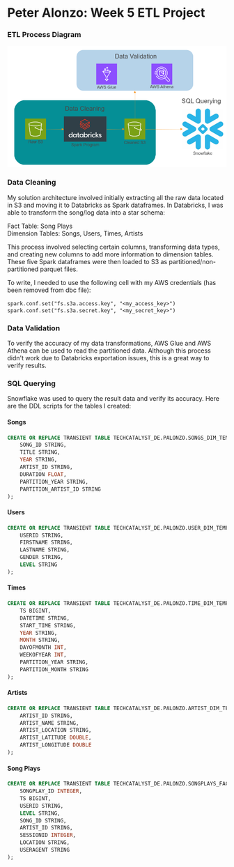 # Peter Alonzo: Week 5 ETL Project

### ETL Process Diagram
![ETL Process Diagram](images/ETL_Diagram.PNG)

### Data Cleaning
My solution architecture involved initially extracting all the raw data located in S3 and moving it to Databricks as Spark dataframes. In Databricks, I was able to transform the song/log data into a star schema:

Fact Table: Song Plays \
Dimension Tables: Songs, Users, Times, Artists

This process involved selecting certain columns, transforming data types, and creating new columns to add more information to dimension tables. These five Spark dataframes were then loaded to S3 as partitioned/non-partitioned parquet files.

To write, I needed to use the following cell with my AWS credentials (has been removed from dbc file):

```spark
spark.conf.set("fs.s3a.access.key", "<my_access_key>")
spark.conf.set("fs.s3a.secret.key", "<my_secret_key>")
```

### Data Validation
To verify the accuracy of my data transformations, AWS Glue and AWS Athena can be used to read the partitioned data. Although this process didn't work due to Databricks exportation issues, this is a great way to verify results.

### SQL Querying
Snowflake was used to query the result data and verify its accuracy. Here are the DDL scripts for the tables I created:

#### Songs
```sql
CREATE OR REPLACE TRANSIENT TABLE TECHCATALYST_DE.PALONZO.SONGS_DIM_TEMP (
    SONG_ID STRING,
    TITLE STRING,
    YEAR STRING,
    ARTIST_ID STRING,
    DURATION FLOAT,
    PARTITION_YEAR STRING,
    PARTITION_ARTIST_ID STRING
);
```
#### Users
```sql
CREATE OR REPLACE TRANSIENT TABLE TECHCATALYST_DE.PALONZO.USER_DIM_TEMP (
    USERID STRING,
    FIRSTNAME STRING,
    LASTNAME STRING,
    GENDER STRING,
    LEVEL STRING
);
```
#### Times
```sql
CREATE OR REPLACE TRANSIENT TABLE TECHCATALYST_DE.PALONZO.TIME_DIM_TEMP (
    TS BIGINT,
    DATETIME STRING, 
    START_TIME STRING,
    YEAR STRING,
    MONTH STRING,
    DAYOFMONTH INT,
    WEEKOFYEAR INT,
    PARTITION_YEAR STRING,
    PARTITION_MONTH STRING
);
```
#### Artists
```sql
CREATE OR REPLACE TRANSIENT TABLE TECHCATALYST_DE.PALONZO.ARTIST_DIM_TEMP (
    ARTIST_ID STRING,
    ARTIST_NAME STRING,
    ARTIST_LOCATION STRING, 
    ARTIST_LATITUDE DOUBLE,
    ARTIST_LONGITUDE DOUBLE
);
```
#### Song Plays
```sql
CREATE OR REPLACE TRANSIENT TABLE TECHCATALYST_DE.PALONZO.SONGPLAYS_FACT_TEMP (
    SONGPLAY_ID INTEGER,
    TS BIGINT,
    USERID STRING,
    LEVEL STRING,
    SONG_ID STRING,
    ARTIST_ID STRING,
    SESSIONID INTEGER,
    LOCATION STRING,
    USERAGENT STRING
);
```
